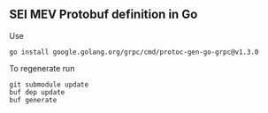 ## SEI MEV Protobuf definition in Go

Use 
```
go install google.golang.org/grpc/cmd/protoc-gen-go-grpc@v1.3.0
```

To regenerate run

```
git submodule update
buf dep update
buf generate
```
